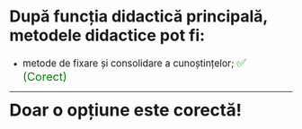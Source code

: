 # După funcția didactică principală, metodele didactice pot fi:

- <span style="font-size: larger;">metode de fixare și consolidare a cunoștințelor; <span style="color: green; font-size: larger;">✅ (Corect)</span></span>

---

<span style="font-size: 30px; font-weight: bold;">**Doar o opțiune este corectă!**</span>